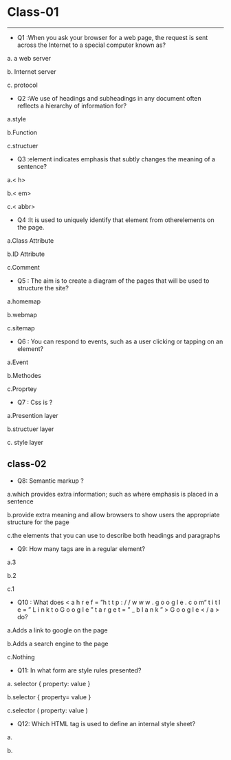 # **Class-01**
_______
- Q1 :When you ask your browser for a web page, the request is sent across the Internet to a special computer known as?

a. a web server

b. Internet server

c. protocol


- Q2 :We use of headings and subheadings in any document often reflects a hierarchy of information for?

a.style

b.Function

c.structuer

- Q3 :element indicates emphasis that subtly changes the meaning of a sentence?

a.< h>

b.< em> 

c.< abbr>

- Q4 :It is used to uniquely identify that element from otherelements on the page.
 
 a.Class Attribute

b.ID Attribute

c.Comment

- Q5 : The aim is to create a diagram of the pages that will be used to structure the site?
 
 a.homemap

b.webmap

c.sitemap 

- Q6 : You can respond to events, such as a user clicking or tapping on an element?

a.Event

b.Methodes 

c.Proprtey

- Q7 : Css is ?

a.Presention layer

b.structuer layer

c. style layer


## class-02 

- Q8: Semantic markup ?

a.which provides extra information; such as where emphasis is placed in a sentence

b.provide extra meaning and allow browsers to show users the appropriate structure for the page

c.the elements that you can use to describe both headings and paragraphs

- Q9: How many tags are in a regular element?

a.3

b.2 

c.1

- Q10 : What does < a  h r e f = ”h t t p : / / w w w . g o o g l e . c o m“  t i t l e = ” L i n k  t o   G o o g l e  ” t a r g e t = ” _  b l a n k  ” > G o o g l e  < / a > do?

a.Adds a link to google on the page

b.Adds a search engine to the page

c.Nothing

 
- Q11: In what form are style rules presented?

a. selector { property: value } 

b.selector { property= value } 

c.selector ( property: value )

- Q12: Which HTML tag is used to define an internal style sheet? 

a.<css> 

 b.<style>

 c.<script>

- Q12 :Where in the HTML document is the correct place to refer to an external style sheet?
 
 a.In the <body> section
 
 b.At the top of the document
 
 c.In the <head> section 

 
-Q13: Var numbers = [1, 2, 3] is an example of:

a.Array

b.Function

c.Object
 
 - Q14: Inside which HTML element do we put the JavaScript?

a.Js
   
b.JavaScript

c.Script
_________
 * **Class-03**

Q15- for (let step = 0; step <= 5; step++) {
  console.log('Walking east one step');
} the result is 

a.Runs 5 times print  Walking east one step 5 time 

b.Runs 5 times in console print  Walking east one step 5 time 

c. Runs 5 times in console print  Walking east one step 6 time 

Q16-fing the mistake in this code 
let x = 0;
let z = 0;
labelCancelLoops: while (true) 
  console.log('Outer loops: ' + x);
  x += 1;
  z = 1;
  while (true) {
    console.log('Inner loops: ' + z);
    z += 1;
    if (z === 10 && x === 10) {
      break labelCancelLoops;
    } else if (z === 10) {
      break;
    }
  }

a. labelCancelLoops: while (true) 

b.   z = 1;

c. else if (z === 10) {

Q17-  Among the keywords below, which one is not a statement?
a. debugger 

b. with

d. use strict

Q18 - What will be the output of the following JavaScript cdoe?
let a =5
let length = 3
for (let i =0; i<lenght>; i++)
{consol.log(a;)}}

a.53

b.555

c.error

  Q19. True or false: All the elements in an array must be of the same type.

a.True

b.False

| Qustion  | Answer    |
| ------- | ------- |
| Q1 | a  |
| Q2 | c  |
| Q3 | b |
| Q4 | b  |
| Q5 | c |
| Q6 | a  |
| Q7 | a  |
 | Q8 | a  |
 | Q9 | b  |
 | Q10 | a  |
 | Q11 | a  |
| Q12 | b  |
 | Q13 | c  |
  | Q14 | a |
 | Q15 | c  | 
 | Q16 | a|
 | Q17 | c  |
 |Q18| b |  
|Q19 | a|